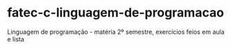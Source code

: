 # fatec-c-linguagem-de-programacao
Linguagem de programação - matéria 2º semestre, exercícios feios em aula e lista
